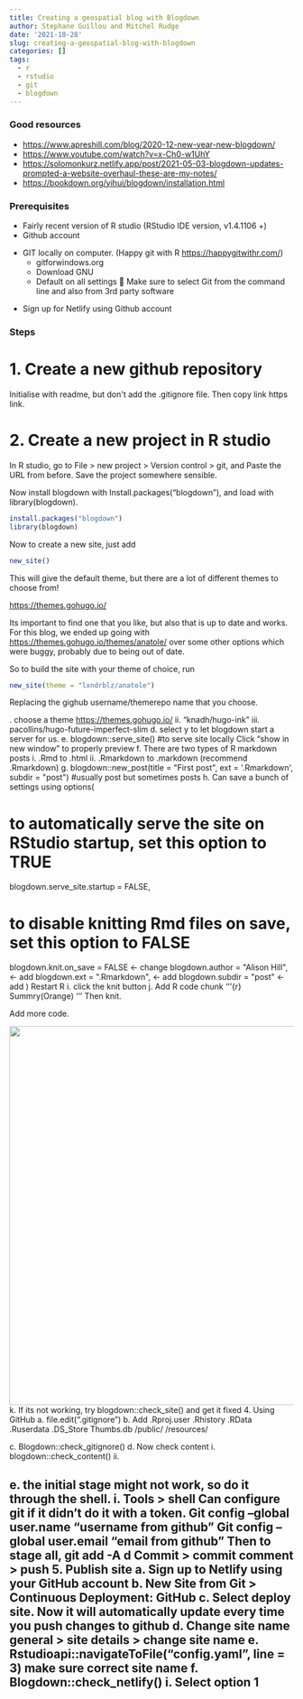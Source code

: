 ```yaml
---
title: Creating a geospatial blog with Blogdown
author: Stephane Guillou and Mitchel Rudge
date: '2021-10-28'
slug: creating-a-geospatial-blog-with-blogdown
categories: []
tags:
  - r
  - rstudio
  - git
  - blogdown
---
```



### Good resources
+ https://www.apreshill.com/blog/2020-12-new-year-new-blogdown/
+ https://www.youtube.com/watch?v=x-Ch0-w1UhY
+ https://solomonkurz.netlify.app/post/2021-05-03-blogdown-updates-prompted-a-website-overhaul-these-are-my-notes/
+ https://bookdown.org/yihui/blogdown/installation.html

### Prerequisites
-	Fairly recent version of R studio (RStudio IDE version, v1.4.1106 +)
-	Github account
*	GIT locally on computer. (Happy git with R https://happygitwithr.com/)     
    + gitforwindows.org
    + Download GNU
    + Default on all settings
	Make sure to select Git from the command line and also from 3rd party software
-	Sign up for Netlify using Github account

### Steps

# 1.	Create a new github repository
Initialise with readme, but don't add the .gitignore file. Then copy link https link. 

# 2.	Create a new project in R studio
In R studio, go to File > new project > Version control > git, and Paste the URL from before. Save the project somewhere sensible. 

Now install blogdown with Install.packages(“blogdown”), and load with library(blogdown). 


```r
install.packages("blogdown")
library(blogdown)
```


Now to create a new site, just add


```r
new_site()
```

This will give the default theme, but there are a lot of different themes to choose from! 

https://themes.gohugo.io/ 

Its important to find one that you like, but also that is up to date and works. For this blog, we ended up going with https://themes.gohugo.io/themes/anatole/ over some other options which were buggy, probably due to being out of date. 

So to build the site with your theme of choice, run


```r
new_site(theme = "lxndrblz/anatole")
```

Replacing the gighub username/themerepo name that you choose. 


.	choose a theme https://themes.gohugo.io/
ii.	“knadh/hugo-ink”
iii.	pacollins/hugo-future-imperfect-slim
d.	select y to let blogdown start a server for us. 
e.	blogdown::serve_site() #to serve site locally Click “show in new window” to properly preview
f.	There are two types of R markdown posts
i.	.Rmd to .html 
ii.	.Rmarkdown to .markdown (recommend .Rmarkdown)
g.	blogdown::new_post(title = "First post", ext = '.Rmarkdown', subdir = "post") #usually post but sometimes posts
h.	Can save a bunch of settings using
options(
  # to automatically serve the site on RStudio startup, set this option to TRUE
  blogdown.serve_site.startup = FALSE,
  # to disable knitting Rmd files on save, set this option to FALSE
  blogdown.knit.on_save = FALSE     <- change
  blogdown.author = "Alison Hill",  <- add
  blogdown.ext = ".Rmarkdown",      <- add
  blogdown.subdir = "post"          <- add
)
Restart R
i.	click the knit button
j.	Add R code chunk ‘’’{r}  
Summry(Orange)
‘’’
Then knit. 

Add more code. 

<img src="{{< blogdown/postref >}}index.en_files/figure-html/unnamed-chunk-4-1.png" width="672" />
k.	If its not working, try blogdown::check_site() and get it fixed
4.	Using GitHub
a.	file.edit(“.gitignore”)
b.	Add 
.Rproj.user
.Rhistory
.RData
.Ruserdata
.DS_Store
Thumbs.db 
/public/
/resources/



c.	Blogdown::check_gitignore()
d.	Now check content
i.	blogdown::check_content()
ii.	

e.	the initial stage might not work, so do it through the shell. 
i.	Tools > shell 
Can configure git if it didn’t do it with a token. 
Git config –global user.name “username from github”
Git config –global user.email “email from github”
Then to stage all, git add -A
d
Commit > commit comment > push
5.	Publish site
a.	Sign up to Netlify using your GitHub account
b.	New Site from Git > Continuous Deployment: GitHub
c.	Select deploy site. Now it will automatically update every time you push changes to github
d.	Change site name general > site details > change site name
e.	Rstudioapi::navigateToFile(“config.yaml”, line = 3) make sure correct site name
f.	Blogdown::check_netlify()
i.	Select option 1
-	

